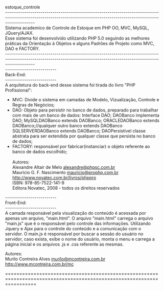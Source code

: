 estoque_controle<br>
---------------------------------------------------------------------------------------------------------------------------------------------------------------------------<br>
Sistema academico de Controle de Estoque em PHP OO, MVC, MySQL, JQuery/AJAX.<br>
Esse sistema foi desenvolvido utilizando PHP 5.0 seguindo as melhores práticas da Orientação à Objetos e alguns Padrões de Projeto como MVC, DAO e FACTORY.<br>
---------------------------------------------------------------------------------------------------------------------------------------------------------------------------<br>
--------------------------<br>
Back-End:<br>
--------------------------<br>
A arquitetura do back-end desse sistema foi tirada do livro "PHP Profissional":<br>

- MVC: Divide o sistema em camadas de Modelo, Vizualização, Controle e Regras de Negócios;<br>
- DAO: Objeto para persistir no banco de dados, preparado para trabalhar com mais de um banco de dados:
       Interface DAO;
       DAOBanco implementa DAO;
       MySQLDAOBanco extends DAOBanco;
       ORACLEDAOBanco extends DAOBanco;//qualquer outro banco extends DAOBanco
       SQLSERVERDAOBanco extends DAOBanco;
       DAOPersistivel classe abstrata para ser extendida por qualquer classe que persista no banco de dados;
- FACTORY: responsável por fabricar(instanciar) o objeto referente ao banco de dados escolhido;
<br><br>
Autores:<br>
Alexandre Altair de Melo <alexandre@phpsc.com.br><br>
Mauricio G. F. Nascimento <mauricio@prophp.com.br><br>
http://www.novatec.com.br/livros/phppro<br>
ISBN: 978-85-7522-141-9<br>
Editora Novatec, 2008 - todos os direitos reservados<br>

--------------------------<br>
Front-End:<br>
--------------------------<br>
A camada responsável pela visualização do conteúdo é acessada por apenas um arquivo, "main.html".
O arquivo "main.html" carrega o arquivo "main.js" que é o responsável pelo controle das informações.
Utilizando Jquery e Ajax para o controle do conteúdo e a comunicação com o servidor.
O main.js é responsável por buscar a sessão do usuário no servidor, caso exista, exibe o nome do usuário,
monta o menu e carrega a página inicial e os arquivos .js e .css referente as mesmas.<br>

Autores:<br>
Murilo Contreira Alves <murilo@mcontreira.com.br><br>
http://www.mcontreira.com.br/mc<br>

=======================================================================================================================
